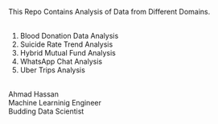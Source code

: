 This Repo Contains Analysis of Data from Different Domains. <br/>
<br/>
1. Blood Donation Data Analysis<br/>
2. Suicide Rate Trend Analysis<br/>
3. Hybrid Mutual Fund Analysis<br/>
4. WhatsApp Chat Analysis<br/>
5. Uber Trips Analysis<br/>


<br/>
Ahmad Hassan<br/>
Machine Learninig Engineer<br/>
Budding Data Scientist